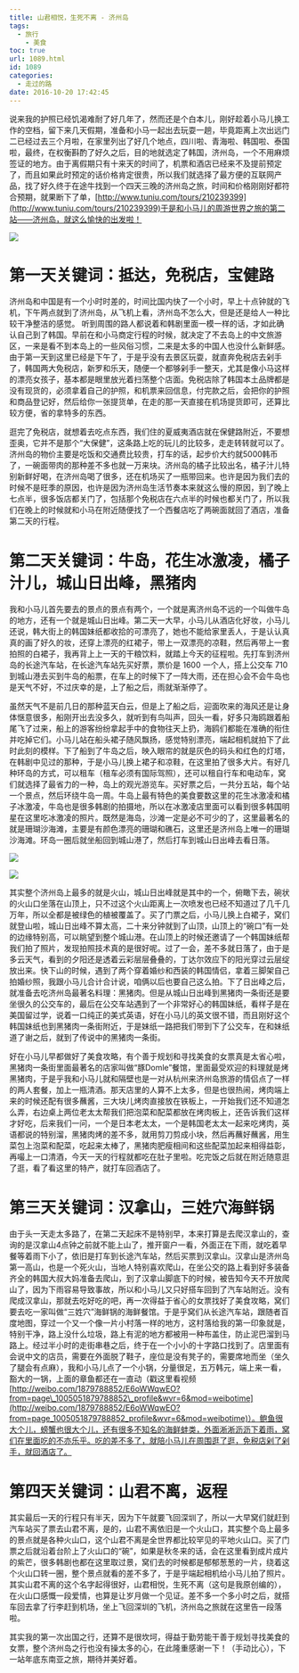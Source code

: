 ```yaml
---
title: 山君相悦，生死不离 - 济州岛
tags:
  - 旅行
	- 美食
toc: true
url: 1089.html
id: 1089
categories:
  - 走过的路
date: 2016-10-20 17:42:45
---
```


说来我的护照已经饥渴难耐了好几年了，然而还是个白本儿，刚好趁着小马儿换工作的空档，留下来几天假期，准备和小马一起出去玩耍一趟，毕竟距离上次出远门二已经过去三个月啦，在家里列出了好几个地点，四川啦、青海啦、韩国啦、泰国啦，最终，在权衡斟酌了好久之后，目的地就选定了韩国，济州岛，一个不用麻烦签证的地方。由于离假期只有十来天的时间了，机票和酒店已经来不及提前预定了，而且如果此时预定的话价格肯定很贵，所以我们就选择了最方便的互联网产品，找了好久终于在途牛找到一个四天三晚的济州岛之旅，时间和价格刚刚好都符合预期，就果断下了单，[http://www.tuniu.com/tours/210239399](http://www.tuniu.com/tours/210239399)于是和小马儿的周游世界之旅的第二站——济州岛，就这么愉快的出发啦！

![](http://qiniu.102no.com/WechatIMG1.jpeg)

# 第一天关键词：抵达，免税店，宝健路

济州岛和中国是有一个小时时差的，时间比国内快了一个小时，早上十点钟就的飞机，下午两点就到了济州岛，从飞机上看，济州岛不怎么大，但是还是给人一种比较干净整洁的感觉。 听到周围的路人都说着和韩剧里面一模一样的话，才如此确认自己到了韩国。早前在和小马商定行程的时候，就决定了不去岛上的中文旅游区，一来是看不到本岛上的一些风俗习惯，二来是太多的中国人也没什么新鲜感。由于第一天到这里已经是下午了，于是乎没有去景区玩耍，就直奔免税店去剁手了，韩国两大免税店，新罗和乐天，随便一个都够剁手一整天，尤其是像小马这样的漂亮女孩子，基本都是眼里放光着扫荡整个店面。免税店除了韩国本土品牌都是没有现货的，必须拿着自己的护照，和机票来回信息，付完款之后，会把你的护照和商品登记好，然后给你一张提货单，在走的那一天直接在机场提货即可，还算比较方便，省的拿特多的东西。

逛完了免税店，就想着去吃点东西，我们住的夏威夷酒店就在保健路附近，不要想歪奥，它并不是那个“大保健”，这条路上吃的玩儿的比较多，走走转转就可以了。济州岛的物价主要是吃饭和交通费比较贵，打车的话，起步价大约就5000韩币了，一碗面带肉的那种差不多也就一万来块。济州岛的橘子比较出名，橘子汁儿特别新鲜好喝，在济州岛喝了很多，还在机场买了一瓶带回来。也许是因为我们去的时候不是旺季的原因，也许是因为济州岛生活节奏本来就这么慢的原因，到了晚上七点半，很多饭店都关门了，包括那个免税店在六点半的时候也都关门了，所以我们在晚上的时候就和小马在附近随便找了一个西餐店吃了两碗面就回了酒店，准备第二天的行程。

# 第二天关键词：牛岛，花生冰激凌，橘子汁儿，城山日出峰，黑猪肉

我和小马儿首先要去的景点的景点有两个，一个就是离济州岛不远的一个叫做牛岛的地方，还有一个就是城山日出峰。第二天一大早，小马儿从酒店化好妆，小马儿还说，韩大街上的韩国妹纸都收拾的可漂亮了，她也不能给家里丢人，于是认认真真的画了好久的妆，还穿上漂亮的红裙子，带上一双漂亮的凉鞋，然后再带上一套拍照的白裙子，我再背上上一天的干粮饮料，就踏上今天的征程啦。先打车到济州岛的长途汽车站，在长途汽车站先买好票，票价是 1600 一个人，搭上公交车 710 到城山港去买到牛岛的船票，在车上的时候下了一阵大雨，还在担心会不会牛岛也是天气不好，不过庆幸的是，上了船之后，雨就渐渐停了。

虽然天气不是前几日的那种蓝天白云，但是上了船之后，迎面吹来的海风还是让身体惬意很多，船刚开出去没多久，就听到有鸟叫声，回头一看，好多只海鸥跟着船尾飞了过来，船上的游客纷纷拿起手中的食物往天上扔，海鸥们都能在准确的衔住并吃掉它们。小马儿站在船头裙子随风飘扬，感觉特别漂亮，端起相机就拍下了此时此刻的模样。下了船到了牛岛之后，映入眼帘的就是灰色的码头和红色的灯塔，在韩剧中见过的那种，于是小马儿换上裙子和凉鞋，在这里拍了很多大片。有好几种环岛的方式，可以租车（租车必须有国际驾照），还可以租自行车和电动车，窝们就选择了最省力的一种，岛上的观光游览车。买好票之后，一共分五站，每个站一个景点，然后环绕牛岛一周。牛岛上最有特色的美食要数这里的花生冰激凌和橘子冰激凌，牛岛也是很多韩剧的拍摄地，所以在冰激凌店里面可以看到很多韩国明星在这里吃冰激凌的照片。既然是海岛，沙滩一定是必不可少的了，这里最著名的就是珊瑚沙海滩，主要是有颜色漂亮的珊瑚和礁石，这里还是济州岛上唯一的珊瑚沙海滩。环岛一圈后就坐船回到城山港了，然后打车到城山日出峰去看日落。

![](http://qiniu.102no.com/WechatIMG3.jpeg)

![](http://qiniu.102no.com/WechatIMG2.jpeg)

其实整个济州岛上最多的就是火山，城山日出峰就是其中的一个，俯瞰下去，碗状的火山口坐落在山顶上，只不过这个火山距离上一次喷发也已经不知道过了几千几万年，所以全都是被绿色的植被覆盖了。买了门票之后，小马儿换上白裙子，窝们就登山啦，城山日出峰不算太高，二十来分钟就到了山顶，山顶上的“碗口”有一处的边缘特别高，可以眺望到整个城山港。在山顶上的时候还邀请了一个韩国妹纸帮我们拍了照片，发现拍照技术真的是很好呢。过了一会，差不多就日落了，由于是多云天气，看到的夕阳还是透着云彩层层叠叠的，丁达尔效应下的阳光穿过云层绽放出来。快下山的时候，遇到了两个穿着婚纱和西装的韩国情侣，拿着三脚架自己拍婚纱照，我跟小马儿合计合计说，咱俩以后也要自己这么拍。下了日出峰之后，就准备去吃济州岛最著名料理：黑猪肉。但是从城山日出峰到黑猪肉一条街还是要坐很久的公交车的，最后在公交车站遇到了一个非常好心的韩国妹纸，看样子是在美国留过学，说着一口纯正的美式英语，好在小马儿的英文很不错，而且刚好这个韩国妹纸也到黑猪肉一条街附近，于是妹纸一路把我们带到下了公交车，在和妹纸道了谢之后，就到了传说中的黑猪肉一条街。

好在小马儿早都做好了美食攻略，有个善于规划和寻找美食的女票真是太省心啦，黑猪肉一条街里面最著名的店家叫做“豚Domle”餐馆，里面最受欢迎的料理就是烤黑猪肉，于是乎我和小马儿就和隔壁也是一对从杭州来济州岛旅游的情侣点了一样的两人套餐，加上一瓶清酒。那天店里的人算不上太多，但是也很热闹，烤肉端上来的时候还配有很多蘸酱，三大块儿烤肉直接放在铁板上，一开始我们还不知道怎么弄，右边桌上两位老太太帮我们把泡菜和配菜都放在烤肉板上，还告诉我们这样才好吃，后来我们一问，一个是日本老太太，一个是韩国老太太一起来吃烤肉，英语都说的特别溜，黑猪肉烤的差不多，就用剪刀剪成小块，然后再蘸好蘸酱，用生菜包上泡菜和配菜，吃起来太棒了，黑猪肉肥瘦相间和这些配菜加起来相得益彰，再嘬上一口清酒，今天一天的行程就都吃在肚子里啦。吃完饭之后就在附近随意逛了逛，看了看这里的特产，就打车回酒店了。

# 第三天关键词：汉拿山，三姓穴海鲜锅

由于头一天走太多路了，在第二天起床不是特别早，本来打算是去爬汉拿山的，查询的是汉拿山4点钟之前就不能上山了，推开窗户一看，外面正在下雨，就吃着早餐等着雨下小了，依旧是打车到长途汽车站，然后买票到汉拿山。汉拿山是济州岛第一高山，也是一个死火山，当地人特别喜欢爬山，在坐公交的路上看到好多装备齐全的韩国大叔大妈准备去爬山，到了汉拿山脚底下的时候，被告知今天不开放爬山了，因为下雨容易导致事故，所以和小马儿又只好搭车回到了汽车站附近。没有爬成汉拿山，那就去吃好吃的吧，再一次得益于省心的女票找好了美食攻略，窝们要去吃一家叫做“三姓穴”海鲜锅的海鲜餐馆。于是乎窝们从长途汽车站，跟随者百度地图，穿过一个又一个像一片小村落一样的地方，这村落给我的第一印象就是，特别干净，路上没什么垃圾，路上有泥的地方都被用一种布盖住，防止泥巴溜到马路上。经过半小时的走街串巷之后，终于在一个小小的十字路口找到了。店里面有会说中文的店员，需要在外面脱了鞋子，座位是没有凳子的，需要席地而坐（坐久了腿会有点麻），我和小马儿点了一个小锅，分量很足，五万韩元，端上来一看，豁大的一锅，上面的章鱼都还在一直动（戳这里看视频[http://weibo.com/1879788852/E6oWWqwEO?from=page\_1005051879788852\_profile&wvr=6&mod=weibotime](http://weibo.com/1879788852/E6oWWqwEO?from=page_1005051879788852_profile&wvr=6&mod=weibotime)）。鲍鱼很大个儿，螃蟹也很大个儿，还有很多不知名的海鲜蚌类，外面淅淅沥沥下着雨，窝们在里面吃的不亦乐乎。吃的差不多了，就陪小马儿在周围逛了逛，免税店剁了剁手，就回酒店了。

# 第四天关键词：山君不离，返程

其实最后一天的行程只有半天，因为下午就要飞回深圳了，所以一大早窝们就赶到汽车站买了票去山君不离，是的，山君不离依旧是一个火山口，其实整个岛上最多的景点就是各种火山口，这个山君不离是全世界都比较罕见的平地火山口。买了门票之后就沿着台阶上了火山口的“碗”，如果是秋冬来的话，会在这里看到成片成片的紫芒，很多韩剧也都在这里取过景，窝们去的时候都是郁郁葱葱的一片，绕着这个火山口转一圈，整个景点就看的差不多了，于是乎端起相机给小马儿拍了照片。其实山君不离的这个名字起得很好，山君相悦，生死不离（这句是我原创编的），在火山口感慨一段爱情，也算是让岁月做一个见证。差不多一个多小时之后，就搭车回去拿了行李赶到机场，坐上飞回深圳的飞机，济州岛之旅就在这里告一段落啦。

其实我的第一次出国之行，还算不是很坎坷，得益于勤劳能干善于规划寻找美食的女票，整个济州岛之行也没有操太多的心，在此隆重感谢一下！（手动比心），下一站年底东南亚之旅，期待并美好着。

